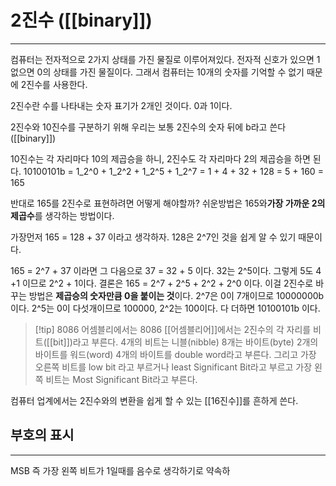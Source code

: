 # 2진수 ([[binary]])
---
컴퓨터는 전자적으로 2가지 상태를 가진 물질로 이루어져있다. 전자적 신호가 있으면 1 없으면 0의 상태를 가진 물질이다. 그래서 컴퓨터는 10개의 숫자를 기억할 수 없기 때문에 2진수를 사용한다.

2진수란 수를 나타내는 숫자 표기가 2개인 것이다. 0과 1이다.

2진수와 10진수를 구분하기 위해 우리는 보통 2진수의 숫자 뒤에 b라고 쓴다 ([[binary]])

10진수는 각 자리마다 10의 제곱승을 하니, 2진수도 각 자리마다 2의 제곱승을 하면 된다.
10100101b = 1_2^0 + 1_2^2 + 1_2^5 + 1_2^7 = 1 + 4 + 32 + 128 = 5 + 160 = 165

반대로 165를 2진수로 표현하려면 어떻게 해야할까? 쉬운방법은 165와**가장 가까운 2의 제곱수**를 생각하는 방법이다.

가장먼저 165 = 128 + 37 이라고 생각하자. 128은 2^7인 것을 쉽게 알 수 있기 때문이다.

165 = 2^7 + 37 이라면 그 다음으로 37 = 32 + 5 이다. 32는 2^5이다. 그렇게 5도 4 +1 이므로 2^2 + 1이다. 결론은 165 = 2^7 + 2^5 + 2^2 + 2^0 이다. 이걸 2진수로 바꾸는 방법은 **제곱승의 숫자만큼 0을 붙이는 것**이다. 2^7은 0이 7개이므로 10000000b 이다. 2^5는 0이 다섯개이므로 100000, 2^2는 100이다. 다 더하면 10100101b 이다.
> [!tip] 8086 어셈블리에서는
> 8086 [[어셈블리어]]에서는 2진수의 각 자리를 비트([[bit]])라고 부른다. 4개의 비트는 니블(nibble) 8개는 바이트(byte) 2개의 바이트를 워드(word) 4개의 바이트를 double word라고 부른다. 그리고 가장 오른쪽 비트를 low bit 라고 부르거나 least Significant Bit라고 부르고 가장 왼쪽 비트는 Most Significant Bit라고 부른다.

컴퓨터 업계에서는 2진수와의 변환을 쉽게 할 수 있는 [[16진수]]를 흔하게 쓴다.

## 부호의 표시
---
MSB 즉 가장 왼쪽 비트가 1일때를 음수로 생각하기로 약속하